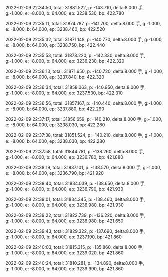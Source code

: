 2022-02-09 22:34:50, total: 31881.522, p: -143.710, delta:8.000 手, g:-1.000, e: -8.000, b: 64.000, ep: 3238.530, bp: 422.780

2022-02-09 22:35:11, total: 31874.787, p: -141.700, delta:8.000 手, g:-1.000, e: -8.000, b: 64.000, ep: 3238.460, bp: 422.520

2022-02-09 22:35:32, total: 31871.148, p: -140.770, delta:8.000 手, g:-1.000, e: -8.000, b: 64.000, ep: 3238.750, bp: 422.440

2022-02-09 22:35:53, total: 31878.220, p: -142.330, delta:8.000 手, g:-1.000, e: -8.000, b: 64.000, ep: 3236.230, bp: 422.320

2022-02-09 22:36:13, total: 31871.650, p: -140.720, delta:8.000 手, g:-1.000, e: -8.000, b: 64.000, ep: 3237.840, bp: 422.320

2022-02-09 22:36:34, total: 31858.063, p: -140.950, delta:8.000 手, g:-1.000, e: -8.000, b: 64.000, ep: 3237.530, bp: 422.310

2022-02-09 22:36:56, total: 31857.167, p: -140.440, delta:8.000 手, g:-1.000, e: -8.000, b: 64.000, ep: 3237.880, bp: 422.290

2022-02-09 22:37:17, total: 31856.659, p: -140.210, delta:8.000 手, g:-1.000, e: -8.000, b: 64.000, ep: 3238.030, bp: 422.280

2022-02-09 22:37:38, total: 31851.524, p: -140.210, delta:8.000 手, g:-1.000, e: -8.000, b: 64.000, ep: 3238.030, bp: 422.280

2022-02-09 22:37:58, total: 31844.781, p: -138.260, delta:8.000 手, g:-1.000, e: -8.000, b: 64.000, ep: 3236.780, bp: 421.880

2022-02-09 22:38:19, total: 31837.101, p: -138.570, delta:8.000 手, g:-1.000, e: -8.000, b: 64.000, ep: 3236.790, bp: 421.920

2022-02-09 22:38:40, total: 31834.039, p: -138.650, delta:8.000 手, g:-1.000, e: -8.000, b: 64.000, ep: 3236.790, bp: 421.930

2022-02-09 22:39:01, total: 31834.345, p: -138.460, delta:8.000 手, g:-1.000, e: -8.000, b: 64.000, ep: 3236.980, bp: 421.930

2022-02-09 22:39:22, total: 31822.739, p: -136.220, delta:8.000 手, g:-1.000, e: -8.000, b: 64.000, ep: 3236.980, bp: 421.650

2022-02-09 22:39:43, total: 31829.322, p: -137.690, delta:8.000 手, g:-1.000, e: -8.000, b: 64.000, ep: 3237.190, bp: 421.860

2022-02-09 22:40:03, total: 31815.315, p: -135.860, delta:8.000 手, g:-1.000, e: -8.000, b: 64.000, ep: 3239.020, bp: 421.860

2022-02-09 22:40:24, total: 31810.281, p: -134.890, delta:8.000 手, g:-1.000, e: -8.000, b: 64.000, ep: 3239.990, bp: 421.860